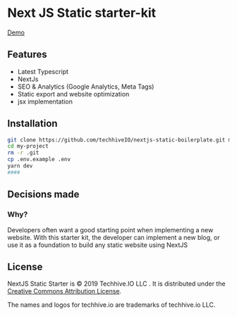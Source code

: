 # Next JS Static starter-kit

[Demo](https://nextjs-static-starter-kit.netlify.com/)

## Features

- Latest Typescript
- NextJs
- SEO & Analytics (Google Analytics, Meta Tags)
- Static export and website optimization
- jsx implementation

## Installation

```bash
git clone https://github.com/techhiveIO/nextjs-static-boilerplate.git my-project
cd my-project
rm -r .git
cp .env.example .env
yarn dev
####
```

## Decisions made

### Why?

Developers often want a good starting point when implementing a new website.
With this starter kit, the developer can implement a new blog, or use it as a
foundation to build any static website using NextJS

## License

NextJS Static Starter is © 2019 Techhive.IO LLC . It is distributed under the [Creative Commons
Attribution License](http://creativecommons.org/licenses/by/4.0/).

The names and logos for techhive.io are trademarks of techhive.io LLC.
